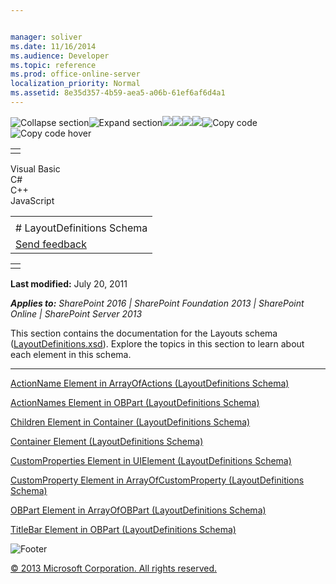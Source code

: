 ```yaml
---


manager: soliver
ms.date: 11/16/2014
ms.audience: Developer
ms.topic: reference
ms.prod: office-online-server
localization_priority: Normal
ms.assetid: 8e35d357-4b59-aea5-a06b-61ef6af6d4a1
---
```


![Collapse
section](../icons/collapse_all.gif "Collapse section")![Expand
section](../icons/expand_all.gif "Expand section")![](../icons/collapse_all.gif)![](../icons/expand_all.gif)![](../icons/dropdown.gif)![](../icons/dropdownHover.gif)![Copy
code](../icons/copycode.gif "Copy code")![Copy code
hover](../icons/copycodeHighlight.gif "Copy code hover")
<table>
<tbody>
<tr class="odd">
<td align="left"></td>
</tr>
</tbody>
</table>

Visual Basic  
C\#  
C++  
JavaScript  

<table>
<tbody>
<tr class="odd">
<td align="left"><span id="runningHeaderText"></span></td>
</tr>
<tr class="even">
<td align="left"># LayoutDefinitions Schema</td>
</tr>
<tr class="odd">
<td align="left"><span id="headfeedbackarea" class="feedbackhead"><a href="javascript:SubmitFeedback(&#39;docthis@Microsoft.com&#39;,&#39;&#39;,&#39;&#39;,&#39;&#39;,&#39;1.0.18082.1225&#39;,&#39;%0\dThank%20you%20for%20your%20feedback.%20The%20developer%20writing%20teams%20use%20your%20feedback%20to%20improve%20documentation.%20While%20we%20are%20reviewing%20your%20feedback,%20we%20may%20send%20you%20e-mail%20to%20ask%20for%20clarification%20or%20feedback%20on%20a%20solution.%20We%20do%20not%20use%20your%20e-mail%20address%20for%20any%20other%20purpose%20and%20we%20delete%20it%20after%20we%20finish%20our%20review.%0\AFor%20further%20information%20about%20the%20privacy%20policies%20of%20Microsoft,%20please%20see%20http://privacy.microsoft.com/en-us/default.aspx.%0\A%0\d&#39;,&#39;Customer%20feedback&#39;);">Send feedback</a></span></td>
</tr>
</tbody>
</table>

<table>
<colgroup>
<col width="100%" />
</colgroup>
<tbody>
<tr class="odd">
<td align="left"></td>
</tr>
</tbody>
</table>

**Last modified:** July 20, 2011

***Applies to:** SharePoint 2016 | SharePoint Foundation 2013 |
SharePoint Online | SharePoint Server 2013*

This section contains the documentation for the <span
class="keyword">Layouts</span> schema
([LayoutDefinitions.xsd](http://schemas.microsoft.com/office/2009/05/BusinessApplications/Layout)).
Explore the topics in this section to learn about each element in this
schema.


--------------------------------------------------------------------------------------------------------------------------------------------------------------------------------------------------------------

<span sdata="link">[ActionName Element in ArrayOfActions
(LayoutDefinitions
Schema)](actionname-element-in-arrayofactions-layoutdefinitions-schema.htm)</span>

<span sdata="link">[ActionNames Element in OBPart (LayoutDefinitions
Schema)](actionnames-element-in-obpart-layoutdefinitions-schema.htm)</span>

<span sdata="link">[Children Element in Container (LayoutDefinitions
Schema)](children-element-in-container-layoutdefinitions-schema.htm)</span>

<span sdata="link">[Container Element (LayoutDefinitions
Schema)](container-element-layoutdefinitions-schema.htm)</span>

<span sdata="link">[CustomProperties Element in UIElement
(LayoutDefinitions
Schema)](customproperties-element-in-uielement-layoutdefinitions-schema.htm)</span>

<span sdata="link">[CustomProperty Element in ArrayOfCustomProperty
(LayoutDefinitions
Schema)](customproperty-element-in-arrayofcustomproperty-layoutdefinitions-schema.htm)</span>

<span sdata="link">[OBPart Element in ArrayOfOBPart (LayoutDefinitions
Schema)](obpart-element-in-arrayofobpart-layoutdefinitions-schema.htm)</span>

<span sdata="link">[TitleBar Element in OBPart (LayoutDefinitions
Schema)](titlebar-element-in-obpart-layoutdefinitions-schema.htm)</span>

![Footer](../icons/footer.gif "Footer")

[© 2013 Microsoft Corporation. All rights
reserved.](office-2013-documentation-copyright-notice.htm)



